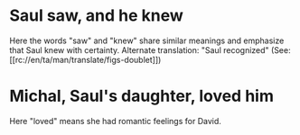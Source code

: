 # Saul saw, and he knew

Here the words "saw" and "knew" share similar meanings and emphasize that Saul knew with certainty. Alternate translation: "Saul recognized" (See: [[rc://en/ta/man/translate/figs-doublet]])

# Michal, Saul's daughter, loved him

Here "loved" means she had romantic feelings for David.


